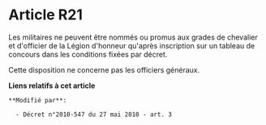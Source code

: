 # Article R21

Les militaires ne peuvent être nommés ou promus aux grades de chevalier et d'officier de la Légion d'honneur qu'après
inscription sur un tableau de concours dans les conditions fixées par décret.

Cette disposition ne concerne pas les officiers généraux.

**Liens relatifs à cet article**

	**Modifié par**:

	  - Décret n°2010-547 du 27 mai 2010 - art. 3
